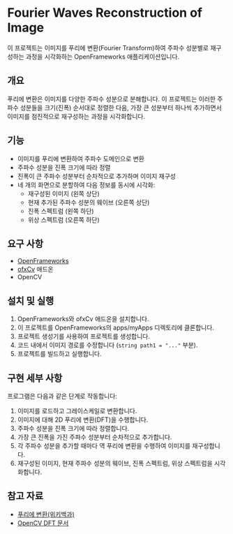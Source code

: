 # Fourier Waves Reconstruction of Image

이 프로젝트는 이미지를 푸리에 변환(Fourier Transform)하여 주파수 성분별로 재구성하는 과정을 시각화하는 OpenFrameworks 애플리케이션입니다.

## 개요

푸리에 변환은 이미지를 다양한 주파수 성분으로 분해합니다. 이 프로젝트는 이러한 주파수 성분들을 크기(진폭) 순서대로 정렬한 다음, 가장 큰 성분부터 하나씩 추가하면서 이미지를 점진적으로 재구성하는 과정을 시각화합니다.

## 기능

- 이미지를 푸리에 변환하여 주파수 도메인으로 변환
- 주파수 성분을 진폭 크기에 따라 정렬
- 진폭이 큰 주파수 성분부터 순차적으로 추가하며 이미지 재구성
- 네 개의 화면으로 분할하여 다음 정보를 동시에 시각화:
  - 재구성된 이미지 (왼쪽 상단)
  - 현재 추가된 주파수 성분의 웨이브 (오른쪽 상단)
  - 진폭 스펙트럼 (왼쪽 하단)
  - 위상 스펙트럼 (오른쪽 하단)

## 요구 사항

- [OpenFrameworks](https://openframeworks.cc/)
- [ofxCv](https://github.com/kylemcdonald/ofxCv) 애드온
- OpenCV

## 설치 및 실행

1. OpenFrameworks와 ofxCv 애드온을 설치합니다.
2. 이 프로젝트를 OpenFrameworks의 apps/myApps 디렉토리에 클론합니다.
3. 프로젝트 생성기를 사용하여 프로젝트를 생성합니다.
4. 코드 내에서 이미지 경로를 수정합니다 (`string path1 = "..."` 부분).
5. 프로젝트를 빌드하고 실행합니다.

## 구현 세부 사항

프로그램은 다음과 같은 단계로 작동합니다:

1. 이미지를 로드하고 그레이스케일로 변환합니다.
2. 이미지에 대해 2D 푸리에 변환(DFT)을 수행합니다.
3. 주파수 성분을 진폭 크기에 따라 정렬합니다.
4. 가장 큰 진폭을 가진 주파수 성분부터 순차적으로 추가합니다.
5. 각 주파수 성분을 추가할 때마다 역 푸리에 변환을 수행하여 이미지를 재구성합니다.
6. 재구성된 이미지, 현재 주파수 성분의 웨이브, 진폭 스펙트럼, 위상 스펙트럼을 시각화합니다.

## 참고 자료

- [푸리에 변환(위키백과)](https://ko.wikipedia.org/wiki/%ED%91%B8%EB%A6%AC%EC%97%90_%EB%B3%80%ED%99%98)
- [OpenCV DFT 문서](https://docs.opencv.org/master/d2/de8/group__core__array.html#gadd6cf9baf2b8b704a11b5f04aaf4f39d)